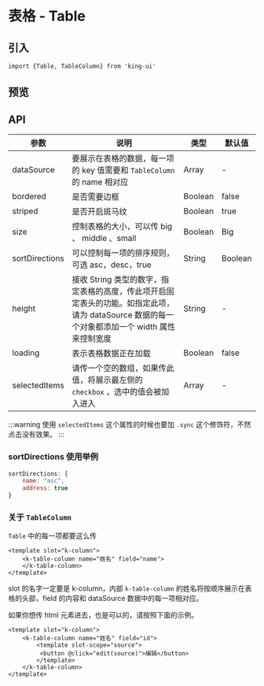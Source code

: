# 表格 - Table

## 引入

```
import {Table, TableColumn} from 'king-ui'
```

## 预览

<ClientOnly>
<table-demo2/>
</ClientOnly>

## API 

| 参数 | 说明 | 类型 | 默认值 |
| -- | -- | -- | -- |
| dataSource | 要展示在表格的数据，每一项的 key 值需要和 `TableColumn` 的 name 相对应 | Array | - |
| bordered | 是否需要边框 | Boolean | false |
| striped | 是否开启斑马纹 | Boolean | true |
| size | 控制表格的大小，可以传 big 、 middle 、small | Boolean | Big |
| sortDirections | 可以控制每一项的排序规则，可选 asc，desc，true | String | Boolean | - |
| height | 接收 String 类型的数字，指定表格的高度，传此项开启固定表头的功能。如指定此项，请为 dataSource 数据的每一个对象都添加一个 width 属性来控制宽度 | String | - |
| loading | 表示表格数据正在加载 | Boolean | false | 
| selectedItems | 请传一个空的数组，如果传此值，将展示最左侧的 `checkbox` ，选中的值会被加入进入| Array | - |

:::warning
使用 `selectedItems` 这个属性的时候也要加 `.sync` 这个修饰符，不然点击没有效果。
::: 

### sortDirections 使用举例

```js
sortDirections: {
    name: "asc",
    address: true
}
```

### 关于 `TableColumn`

`Table` 中的每一项都要这么传

```vue
<template slot="k-column">
    <k-table-column name="姓名" field="name">
    </k-table-column>
</template>
```

slot 的名字一定要是 k-column，内部 `k-table-column` 的姓名将按顺序展示在表格的头部，field 的内容和 dataSource 数据中的每一项相对应。

如果你想传 html 元素进去，也是可以的，请按照下面的示例。

```
<template slot="k-column">
    <k-table-column name="姓名" field="id"> 
        <template slot-scope="source">
         <button @click="edit(source)">编辑</button>
        </template>
    </k-table-column>
</template>
```
